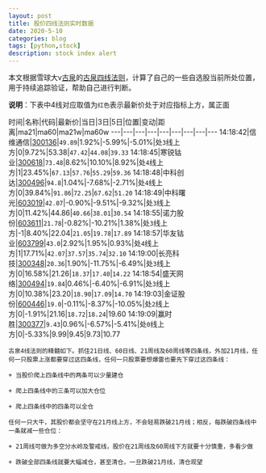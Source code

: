 ```yaml
---
layout: post
title: 股价四线法则实时数据
date: 2020-5-10
categories: blog
tags: [python,stock]
description: stock index alert
---
```



本文根据雪球大v[古泉](https://xueqiu.com/u/7148646888)的[古泉四线法则](https://xueqiu.com/7148646888/130498192)，计算了自己的一些自选股当前所处位置，用于持续追踪验证，帮助自己进行判断。

**说明**：下表中4线对应取值为`红色`表示最新价处于对应指标上方，属正面

时间|名称|代码|最新价|当日|3日|5日|位置|变动|距离|ma21|ma60|ma21w|ma60w
---|---|---|---|---|---|---|---|---
14:18:42|信维通信|[300136](https://xueqiu.com/S/SZ300136)|`49.89`|1.92%|-5.99%|-5.01%|处`3`线上方|0|9.72%|53.38|`47.42`|`44.08`|`39.33`
14:18:45|寒锐钴业|[300618](https://xueqiu.com/S/SZ300618)|`73.48`|8.62%|10.10%|8.92%|处`4`线上方|1|23.45%|`67.13`|`57.76`|`55.29`|`59.36`
14:18:48|中科创达|[300496](https://xueqiu.com/S/SZ300496)|`94.8`|1.04%|-7.68%|-2.71%|处`4`线上方|0|39.84%|`91.86`|`72.25`|`67.62`|`51.20`
14:18:49|中科曙光|[603019](https://xueqiu.com/S/SH603019)|`42.07`|-0.90%|-9.51%|-9.32%|处`3`线上方|0|11.42%|44.86|`40.66`|`38.01`|`30.54`
14:18:55|诺力股份|[603611](https://xueqiu.com/S/SH603611)|`21.78`|-0.82%|-10.21%|1.38%|处`3`线上方|-1|8.40%|22.04|`21.05`|`19.78`|`17.89`
14:18:57|华友钴业|[603799](https://xueqiu.com/S/SH603799)|`43.0`|2.92%|1.95%|0.93%|处`4`线上方|1|17.71%|`42.07`|`37.57`|`35.74`|`32.10`
14:19:00|长亮科技|[300348](https://xueqiu.com/S/SZ300348)|`20.36`|1.90%|-11.75%|-6.49%|处`3`线上方|0|16.58%|21.26|`18.37`|`17.40`|`14.22`
14:18:54|盛天网络|[300494](https://xueqiu.com/S/SZ300494)|`19.84`|0.46%|-6.40%|-6.91%|处`3`线上方|0|10.38%|23.20|`18.90`|`17.09`|`14.70`
14:19:03|金证股份|[600446](https://xueqiu.com/S/SH600446)|`19.0`|-0.11%|-8.37%|-10.05%|处`2`线上方|0|-1.91%|21.16|`18.72`|`18.24`|19.60
14:19:09|赢时胜|[300377](https://xueqiu.com/S/SZ300377)|`9.43`|0.96%|-6.57%|-5.41%|处`0`线上方|0|-5.33%|9.99|9.45|9.73|10.77

```
古泉4线法则的精髓如下。抓住21日线、60日线、21周线及60周线等四条线，外加21月线，任何一只股票上涨都要穿过这四条线，任何一只股票要想爆雷也要先下穿过这四条线：

+ 当股价爬上四条线中的两条可以少量建仓

+ 爬上四条线中的三条可以加大仓位

+ 爬上四条线中的四条可以全仓

任何一只大牛，其股价都会坚守在21月线上方，不会轻易跌破21月线；相反，每跌破四条线中一条就减一些仓位：

+ 21周线可做为多空分水岭及警戒线，股价在21周线及60周线下方就要十分慎重，多看少做

+ 跌破全部四条线就要大幅减仓，甚至清仓，一旦跌破21月线，清仓观望
```